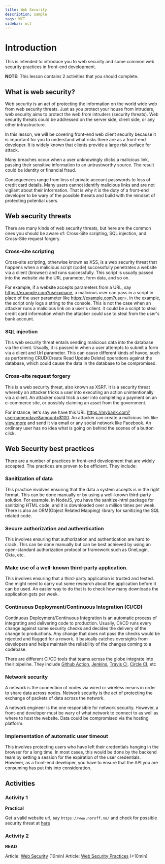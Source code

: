 ```yaml
---
title: Web Security
description: sample
tags: WCT
sidebar: wct
---
```


# Introduction

This is intended to introduce you to web security and some common web security practices in front-end development.

**NOTE:** This lesson contains 2 activities that you should complete.

## What is web security? 

Web security is an act of protecting the information on the world wide web from web security threats. Just as you protect your house from intruders, web security aims to protect the web from intruders (security threats). Web security threats could be addressed on the server side, client side, or any other infrastructure.

In this lesson, we will be covering front-end web client security because it is important for you to understand what risks there are as a front-end developer. It is widely known that clients provide a large risk surface for attack.

Many breaches occur when a user unknowingly clicks a malicious link, passing their sensitive information to an untrustworthy source. The result could be identity or financial fraud.

Consequences range from loss of private account passwords to loss of credit card details. Many users cannot identify malicious links and are not vigilant about their information. That is why it is the duty of a front-end developer to be wary of the possible threats and build with the mindset of protecting potential users.

## Web security threats

There are many kinds of web security threats, but here are the common ones you should be aware of: Cross-Site scripting, SQL injection, and Cross-Site request forgery.

### Cross-site scripting

Cross-site scripting, otherwise known as XSS, is a web security threat that happens when a malicious script (code) successfully penetrates a website via a client (browser) and runs successfully. This script is usually passed into the website via the URL parameter, form data, and so on.

For example, if a website accepts parameters from a URL, say https://example.com?user=mane, a malicious user can pass in a script in place of the user parameter like https://example.com?user=<script>console.log('retrieve the username and password')</script>. In the example, the script only logs a string to the console. This is not the case when an attacker runs a malicious link on a user's client. It could be a script to steal credit card information which the attacker could use to steal from the user's bank account.

### SQL injection

This web security threat entails sending malicious data into the database via the client. Usually, it is passed in when a user attempts to submit a form via a client and Url parameter. This can cause different kinds of havoc, such as performing CRUD(Create Read Update Delete) operations against the database, which could cause the data in the database to be compromised.

### Cross-site request forgery 

This is a web security threat, also known as XSRF. It is a security threat whereby an attacker tricks a user into executing an action unintentionally via a client. An attacker could trick a user into completing a payment on an e-commerce site, or possibly claiming an asset from the government.

For instance, let's say we have this URL https://mybank.com?username=dave&amount=$100. An attacker can create a malicious link like <a href="https://mybank.com?username=attacker&amount=$100">view more</a> and send it via email or any social network like Facebook. An ordinary user has no idea what is going on behind the scenes of a button click.

## Web Security best practices

There are a number of practices in front-end development that are widely accepted. The practices are proven to be efficient. They include:

### Sanitization of data

This practice involves ensuring that the data a system accepts is in the right format. This can be done manually or by using a well-known third-party solution. For example, in NodeJS, you have the sanitize-html package for sanitizing HTML code, and it is downloaded over a million times per week. There is also an ORM(Object Related Mapping) library for sanitizing the SQL related code.

### Secure authorization and authentication

This involves ensuring that authorization and authentication are hard to crack. This can be done manually but can be best achieved by using an open-standard authorization protocol or framework such as OneLogin, Okta, etc.

### Make use of a well-known third-party application.

This involves ensuring that a third-party application is trusted and tested. One might need to carry out some research about the application before it can be used. An easier way to do that is to check how many downloads the application gets per week.

### Continuous Deployment/Continuous Integration (CI/CD)

Continuous Deployment/Continuous Integration is an automatic process of integrating and delivering code to production. Usually, CI/CD runs every change against some security checks and decides the delivery of the change to productions. Any change that does not pass the checks would be rejected and flagged for a rework. It basically catches oversights from developers and helps maintain the reliability of the changes coming to a codebase.

There are different CI/CD tools that teams across the globe integrate into their pipeline. They include [Github Action](https://docs.github.com/en/actions), [Jenkins](https://www.jenkins.io/doc/), [Travis CI](https://docs.travis-ci.com/), [Circle CI](https://circleci.com/docs/getting-started), etc

### Network security 

A network is the connection of nodes via wired or wireless means in order to share data across nodes. Network security is the act of protecting the exchange of packets of data across the network.

A network engineer is the one responsible for network security. However, a front-end developer must be wary of what network to connect to as well as where to host the website. Data could be compromised via the hosting platform.

### Implementation of automatic user timeout

This involves protecting users who have left their credentials hanging in the browser for a long time. In most cases, this would be done by the backend team by setting a session for the expiration of the user credentials. However, as a front-end developer, you have to ensure that the API you are consuming has put this into consideration.

## Activities

### Activity 1

**Practical**

Get a valid website url, say `https://www.noroff.no/` and check for possible security threat at [here](https://pentest-tools.com/website-vulnerability-scanning/website-scanner)

### Activity 2

**READ**

Article: [Web Security](https://developer.mozilla.org/en-US/docs/Learn/Server-side/First_steps/Website_security) (10min)
Article: [Web Security Practices](https://www.acunetix.com/blog/web-security-zone/7-web-application-security-best-practices/) (<10min)
